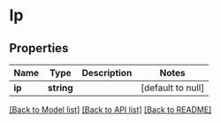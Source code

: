# Ip

## Properties
Name | Type | Description | Notes
------------ | ------------- | ------------- | -------------
**ip** | **string** |  | [default to null]

[[Back to Model list]](../README.md#documentation-for-models) [[Back to API list]](../README.md#documentation-for-api-endpoints) [[Back to README]](../README.md)


